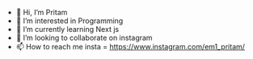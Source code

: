 - 👋 Hi, I’m Pritam
- 👀 I’m interested in Programming 
- 🌱 I’m currently learning Next js
- 💞️ I’m looking to collaborate on instagram
- 📫 How to reach me 
insta = https://www.instagram.com/em1_pritam/


<!---
am145/Pritam145 is a ✨ special ✨ repository because its `README.md` (this file) appears on your GitHub profile.
You can click the Preview link to take a look at your changes.
--->
